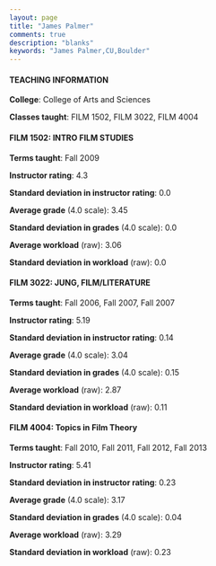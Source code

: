 ```yaml
---
layout: page
title: "James Palmer" 
comments: true
description: "blanks"
keywords: "James Palmer,CU,Boulder"
---
```

<head>
<script src="https://ajax.googleapis.com/ajax/libs/jquery/2.1.3/jquery.min.js"></script>
<script src="https://dl.dropboxusercontent.com/s/pc42nxpaw1ea4o9/highcharts.js?dl=0"></script>
<!-- <script src="../assets/js/highcharts.js"></script> -->
<style type="text/css">@font-face {
	font-family: "Bebas Neue";
	src: url(https://www.filehosting.org/file/details/544349/BebasNeue Regular.otf) format("opentype");
	}
	h1.Bebas { 
		font-family: "Bebas Neue", Verdana, Tahoma;
	}
</style>
</head>
	   
#### TEACHING INFORMATION

**College**: College of Arts and Sciences

**Classes taught**: FILM 1502, FILM 3022, FILM 4004

#### FILM 1502: INTRO FILM STUDIES

**Terms taught**: Fall 2009

**Instructor rating**: 4.3

**Standard deviation in instructor rating**: 0.0

**Average grade** (4.0 scale): 3.45

**Standard deviation in grades** (4.0 scale): 0.0

**Average workload** (raw): 3.06

**Standard deviation in workload** (raw): 0.0

#### FILM 3022: JUNG, FILM/LITERATURE

**Terms taught**: Fall 2006, Fall 2007, Fall 2007

**Instructor rating**: 5.19

**Standard deviation in instructor rating**: 0.14

**Average grade** (4.0 scale): 3.04

**Standard deviation in grades** (4.0 scale): 0.15

**Average workload** (raw): 2.87

**Standard deviation in workload** (raw): 0.11

#### FILM 4004: Topics in Film Theory

**Terms taught**: Fall 2010, Fall 2011, Fall 2012, Fall 2013

**Instructor rating**: 5.41

**Standard deviation in instructor rating**: 0.23

**Average grade** (4.0 scale): 3.17

**Standard deviation in grades** (4.0 scale): 0.04

**Average workload** (raw): 3.29

**Standard deviation in workload** (raw): 0.23

